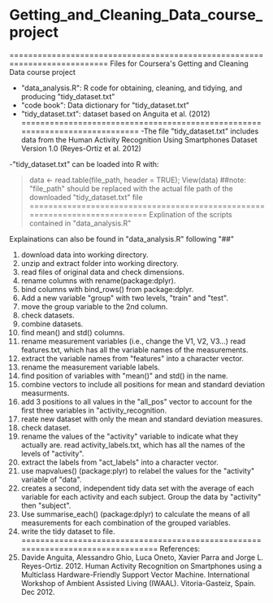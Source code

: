 # Getting_and_Cleaning_Data_course_project
===========================================================================
Files for Coursera's Getting and Cleaning Data course project
- "data_analysis.R": R code for obtaining, cleaning, and tidying, and producing "tidy_dataset.txt"
- "code book": Data dictionary for "tidy_dataset.txt"
- "tidy_dataset.txt": dataset based on Anguita et al. (2012)
============================================================================
-The file "tidy_dataset.txt" includes data from the Human Activity Recognition Using Smartphones Dataset 
Version 1.0 (Reyes-Ortiz et al. 2012)

-"tidy_dataset.txt" can be loaded into R with:
> data <- read.table(file_path, header = TRUE); View(data) ##note: "file_path" should be replaced with the actual file path of the downloaded "tidy_dataset.txt" file
===========================================================================
Explination of the scripts contained in "data_analysis.R"

Explainations can also be found in "data_analysis.R" following "##"

1. download data into working directory.
2. unzip and extract folder into working directory.
2. read files of original data and check dimensions.
2. rename columns with rename(package:dplyr).
3. bind columns with bind_rows() from package:dplyr.
4. Add a new variable "group" with two levels, "train" and "test".
5. move the group variable to the 2nd column.
6. check datasets.
7. combine datasets.
8. find mean() and std() columns.
9. rename measurement variables (i.e., change the V1, V2, V3...) read features.txt, which has all the variable names of the measurements.
10. extract the variable names from "features" into a character vector.
11. rename the measurement variable labels.
12. find position of variables with "mean()" and std() in the name.
13. combine vectors to include all positions for mean and standard deviation measurments.
14. add 3 positions to all values in the "all_pos" vector to account for the first three variables in "activity_recognition.
15. reate new dataset with only the mean and standard deviation measures.
16. check dataset.
17. rename the values of the "activity" variable to indicate what they actually are. read activity_labels.txt, which has all the names of the levels of "activity".
18. extract the labels from "act_labels" into a character vector.
19. use mapvalues() (package:plyr) to relabel the values for the "activity" variable of "data".
20. creates a second, independent tidy data set with the average of each variable for each activity and each subject. Group the data by "activity" then "subject".
21. Use summarise_each() (package:dplyr) to calculate the means of all measurements for each combination of the grouped variables.
22. write the tidy dataset to file.
================================================================================
References:
1. Davide Anguita, Alessandro Ghio, Luca Oneto, Xavier Parra and Jorge L. Reyes-Ortiz. 2012. Human Activity Recognition on Smartphones using a Multiclass Hardware-Friendly Support Vector Machine. International Workshop of Ambient Assisted Living (IWAAL). Vitoria-Gasteiz, Spain. Dec 2012.


